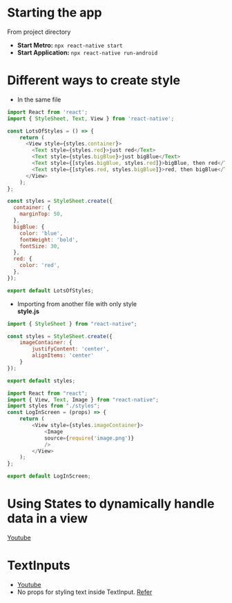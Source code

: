 # Starting the app

From project directory
- **Start Metro:** ```npx react-native start```
- **Start Application:** ```npx react-native run-android```


# Different ways to create style

- In the same file

```js
import React from 'react';
import { StyleSheet, Text, View } from 'react-native';

const LotsOfStyles = () => {
    return (
      <View style={styles.container}>
        <Text style={styles.red}>just red</Text>
        <Text style={styles.bigBlue}>just bigBlue</Text>
        <Text style={[styles.bigBlue, styles.red]}>bigBlue, then red</Text>
        <Text style={[styles.red, styles.bigBlue]}>red, then bigBlue</Text>
      </View>
    );
};

const styles = StyleSheet.create({
  container: {
    marginTop: 50,
  },
  bigBlue: {
    color: 'blue',
    fontWeight: 'bold',
    fontSize: 30,
  },
  red: {
    color: 'red',
  },
});

export default LotsOfStyles;
```

- Importing from another file with only style \
**style.js**
```js
import { StyleSheet } from "react-native";

const styles = StyleSheet.create({
    imageContainer: {
        justifyContent: 'center',
        alignItems: 'center'
    }
});

export default styles;
```
```js
import React from "react";
import { View, Text, Image } from "react-native";
import styles from "./styles";
const LogInScreen = (props) => {
    return (
        <View style={styles.imageContainer}>
            <Image 
            source={require('image.png')} 
            />
        </View>
    );
};

export default LogInScreen;
```

# Using States to dynamically handle data in a view

[Youtube](https://www.youtube.com/watch?v=1FiIYaRr148&ab_channel=TheNetNinja)

# TextInputs

- [Youtube](https://www.youtube.com/watch?v=c9Sg9jDitm8&t=30s&ab_channel=TheNetNinja)
- No props for styling text inside TextInput. [Refer](https://github.com/callstack/react-native-paper/issues/546#issuecomment-458109566)